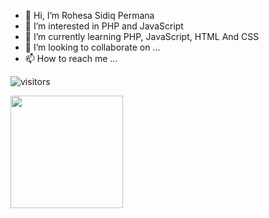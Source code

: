 - 👋 Hi, I’m Rohesa Sidiq Permana
- 👀 I’m interested in PHP and JavaScript
- 🌱 I’m currently learning PHP, JavaScript, HTML And CSS
- 💞️ I’m looking to collaborate on ...
- 📫 How to reach me ...

![visitors](https://visitor-badge.glitch.me/badge?page_id=page.id)

<img height="180em" src="https://github-readme-stats.vercel.app/api?username=Rohesa123&show_icons=true&hide_border=true&&count_private=true&include_all_commits=true" />

<!---
Rohesa123/Rohesa123 is a ✨ special ✨ repository because its `README.md` (this file) appears on your GitHub profile.
You can click the Preview link to take a look at your changes.
--->
